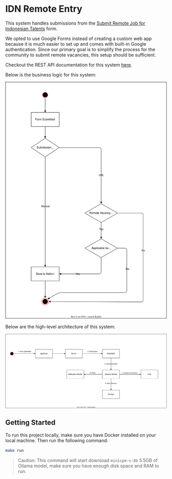 # IDN Remote Entry

This system handles submissions from the [Submit Remote Job for Indonesian Talents](https://docs.google.com/forms/d/e/1FAIpQLSczxOnMSt-sK9X5e4tbccblbml0ik1r2fHKKCW-FST3hls5uQ/viewform?pli=1) form.

We opted to use Google Forms instead of creating a custom web app because it is much easier to set up and comes with built-in Google authentication. Since our primary goal is to simplify the process for the community to submit remote vacancies, this setup should be sufficient.

Checkout the REST API documentation for this system [here](./docs/rest_api.md).

Below is the business logic for this system:

![Business Logic](./docs/business-logic.drawio.svg)

Below are the high-level architecture of this system:

![High Level Architecture](./docs/architecture.drawio.svg)

## Getting Started

To run this project locally, make sure you have Docker installed on your local machine. Then run the following command:

```bash
make run
```

> Caution: This command will start download `minicpm-v:8b` 5.5GB of Ollama model, make sure you have enough disk space and RAM to run.
